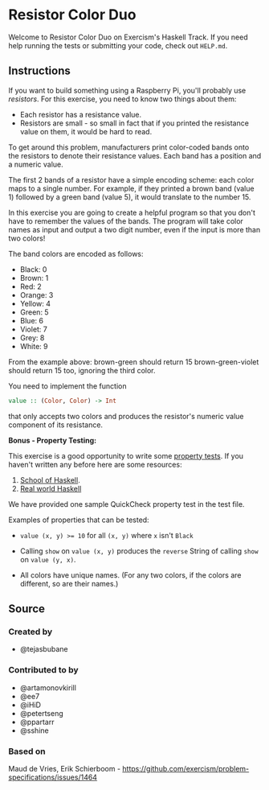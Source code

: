 # Resistor Color Duo

Welcome to Resistor Color Duo on Exercism's Haskell Track.
If you need help running the tests or submitting your code, check out `HELP.md`.

## Instructions

If you want to build something using a Raspberry Pi, you'll probably use _resistors_.
For this exercise, you need to know two things about them:

* Each resistor has a resistance value.
* Resistors are small - so small in fact that if you printed the resistance value on them, it would be hard to read.

To get around this problem, manufacturers print color-coded bands onto the resistors to denote their resistance values.
Each band has a position and a numeric value.

The first 2 bands of a resistor have a simple encoding scheme: each color maps to a single number.
For example, if they printed a brown band (value 1) followed by a green band (value 5), it would translate to the number 15.

In this exercise you are going to create a helpful program so that you don't have to remember the values of the bands.
The program will take color names as input and output a two digit number, even if the input is more than two colors!

The band colors are encoded as follows:

- Black: 0
- Brown: 1
- Red: 2
- Orange: 3
- Yellow: 4
- Green: 5
- Blue: 6
- Violet: 7
- Grey: 8
- White: 9

From the example above:
brown-green should return 15
brown-green-violet should return 15 too, ignoring the third color.

You need to implement the function

```haskell
value :: (Color, Color) -> Int
```

that only accepts two colors and produces the resistor's numeric value
component of its resistance.

**Bonus - Property Testing:**

This exercise is a good opportunity to write some [property tests](https://en.wikipedia.org/wiki/Property_testing). If you haven't written any before here are some resources:

1. [School of Haskell](https://www.schoolofhaskell.com/user/pbv/an-introduction-to-quickcheck-testing).
2. [Real world Haskell](http://book.realworldhaskell.org/read/testing-and-quality-assurance.html)

We have provided one sample QuickCheck property test in the test file.

Examples of properties that can be tested:

- `value (x, y) >= 10` for all `(x, y)` where `x` isn't `Black`

- Calling `show` on `value (x, y)` produces the `reverse` String of calling `show` on `value (y, x)`.

- All colors have unique names. (For any two colors, if the colors are different, so are their names.)

## Source

### Created by

- @tejasbubane

### Contributed to by

- @artamonovkirill
- @ee7
- @iHiD
- @petertseng
- @ppartarr
- @sshine

### Based on

Maud de Vries, Erik Schierboom - https://github.com/exercism/problem-specifications/issues/1464